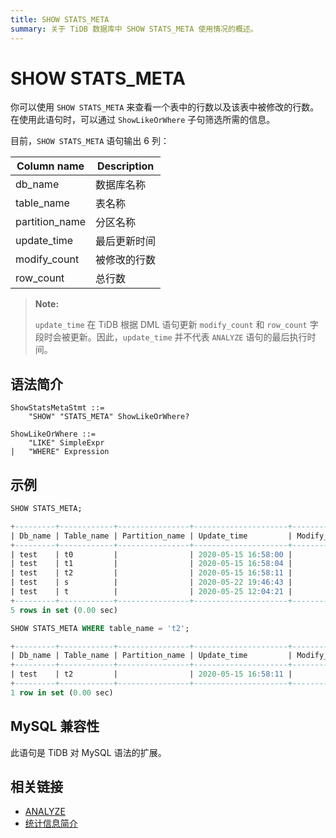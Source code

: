 ```yaml
---
title: SHOW STATS_META
summary: 关于 TiDB 数据库中 SHOW STATS_META 使用情况的概述。
---
```


# SHOW STATS_META

你可以使用 `SHOW STATS_META` 来查看一个表中的行数以及该表中被修改的行数。在使用此语句时，可以通过 `ShowLikeOrWhere` 子句筛选所需的信息。

目前，`SHOW STATS_META` 语句输出 6 列：

| Column name | Description            |
| -------- | ------------- |
| db_name  |  数据库名称    |
| table_name | 表名称 |
| partition_name| 分区名称 |
| update_time | 最后更新时间 |
| modify_count | 被修改的行数 |
| row_count | 总行数 |

> **Note:**
>
> `update_time` 在 TiDB 根据 DML 语句更新 `modify_count` 和 `row_count` 字段时会被更新。因此，`update_time` 并不代表 `ANALYZE` 语句的最后执行时间。

## 语法简介

```ebnf+diagram
ShowStatsMetaStmt ::=
    "SHOW" "STATS_META" ShowLikeOrWhere?

ShowLikeOrWhere ::=
    "LIKE" SimpleExpr
|   "WHERE" Expression
```

## 示例

```sql
SHOW STATS_META;
```

```sql
+---------+------------+----------------+---------------------+--------------+-----------+
| Db_name | Table_name | Partition_name | Update_time         | Modify_count | Row_count |
+---------+------------+----------------+---------------------+--------------+-----------+
| test    | t0         |                | 2020-05-15 16:58:00 |            0 |         0 |
| test    | t1         |                | 2020-05-15 16:58:04 |            0 |         0 |
| test    | t2         |                | 2020-05-15 16:58:11 |            0 |         0 |
| test    | s          |                | 2020-05-22 19:46:43 |            0 |         0 |
| test    | t          |                | 2020-05-25 12:04:21 |            0 |         0 |
+---------+------------+----------------+---------------------+--------------+-----------+
5 rows in set (0.00 sec)
```

```sql
SHOW STATS_META WHERE table_name = 't2';
```

```sql
+---------+------------+----------------+---------------------+--------------+-----------+
| Db_name | Table_name | Partition_name | Update_time         | Modify_count | Row_count |
+---------+------------+----------------+---------------------+--------------+-----------+
| test    | t2         |                | 2020-05-15 16:58:11 |            0 |         0 |
+---------+------------+----------------+---------------------+--------------+-----------+
1 row in set (0.00 sec)
```

## MySQL 兼容性

此语句是 TiDB 对 MySQL 语法的扩展。

## 相关链接

* [ANALYZE](/sql-statements/sql-statement-analyze-table.md)
* [统计信息简介](/statistics.md)